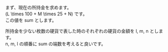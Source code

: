 まず、現在の所持金を求めます。  
\(L \times 100 + M \times 25 + N\) です。  
この値を sum とします。

所持金を少ない枚数の硬貨で表した時のそれぞれの硬貨の金額を l, m, n とします。  
n, m, l の順番に sum の端数を考えると良いです。